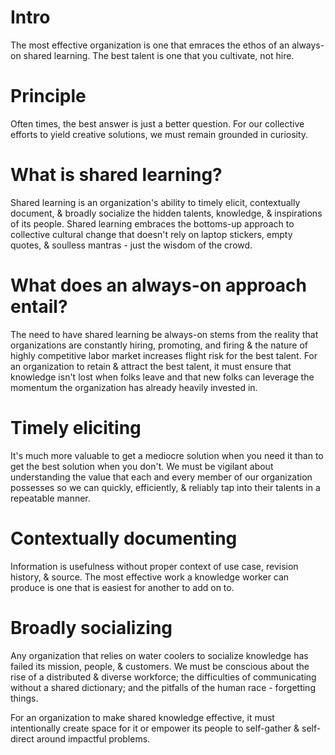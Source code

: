 # Intro
The most effective organization is one that emraces the ethos of an always-on shared learning. The best talent is one that you cultivate, not hire.

# Principle
Often times, the best answer is just a better question. For our collective efforts to yield creative solutions, we must remain grounded in curiosity.

# What is shared learning?
Shared learning is an organization's ability to timely elicit, contextually document, & broadly socialize the hidden talents, knowledge, & inspirations of its people. Shared learning embraces the bottoms-up approach to collective cultural change that doesn't rely on laptop stickers, empty quotes, & soulless mantras - just the wisdom of the crowd.

# What does an always-on approach entail?
The need to have shared learning be always-on stems from the reality that organizations are constantly hiring, promoting, and firing & the nature of highly competitive labor market increases flight risk for the best talent. For an organization to retain & attract the best talent, it must ensure that knowledge isn't lost when folks leave and that new folks can leverage the momentum the organization has already heavily invested in.

# Timely eliciting
It's much more valuable to get a mediocre solution when you need it than to get the best solution when you don't. We must be vigilant about understanding the value that each and every member of our organization possesses so we can quickly, efficiently, & reliably tap into their talents in a repeatable manner.

# Contextually documenting
Information is usefulness without proper context of use case, revision history, & source. The most effective work a knowledge worker can produce is one that is easiest for another to add on to. 

# Broadly socializing
Any organization that relies on water coolers to socialize knowledge has failed its mission, people, & customers. We must be conscious about the rise of a distributed & diverse workforce; the difficulties of communicating without a shared dictionary; and the pitfalls of the human race - forgetting things.

For an organization to make shared knowledge effective, it must intentionally create space for it or empower its people to self-gather & self-direct around impactful problems.
